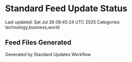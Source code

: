 # Standard Feed Update Status
Last updated: Sat Jul 26 08:45:24 UTC 2025
Categories: technology,business,world

## Feed Files Generated

Generated by Standard Updates Workflow
